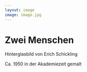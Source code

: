 ```yaml
---
layout: image
image: image.jpg
---
```


# **Zwei Menschen**

Hinterglasbild von Erich Schickling

Ca. 1950 in der Akademiezeit gemalt